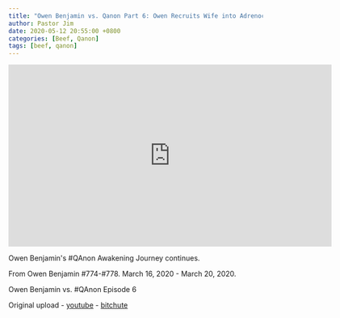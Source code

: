 ```yaml
---
title: "Owen Benjamin vs. Qanon Part 6: Owen Recruits Wife into Adrenochrome Belief System"
author: Pastor Jim
date: 2020-05-12 20:55:00 +0800
categories: [Beef, Qanon]
tags: [beef, qanon]
---
```


<iframe width="640" height="360" scrolling="no" frameborder="0" style="border: none;" src="https://www.bitchute.com/embed/TCWSUyOS6A3h/"></iframe>

Owen Benjamin's #QAnon Awakening Journey continues.

From Owen Benjamin #774-#778. March 16, 2020 - March 20, 2020.

Owen Benjamin vs. #QAnon Episode 6

Original upload - [youtube](https://youtu.be/poDO-KR_YgY) - [bitchute](https://www.bitchute.com/video/TCWSUyOS6A3h/)
